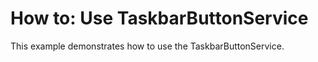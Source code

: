 # How to: Use TaskbarButtonService


This example demonstrates how to use the TaskbarButtonService.

<br/>


